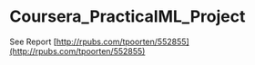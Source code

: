 # Coursera_PracticalML_Project

See Report [http://rpubs.com/tpoorten/552855](http://rpubs.com/tpoorten/552855)
